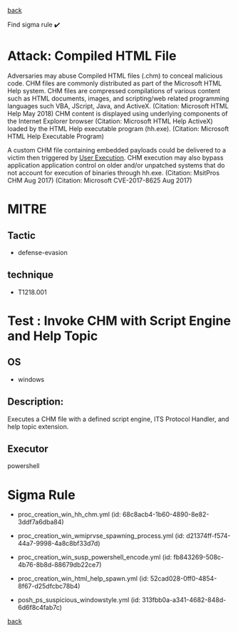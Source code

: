 
[back](../index.md)

Find sigma rule :heavy_check_mark: 

# Attack: Compiled HTML File 

Adversaries may abuse Compiled HTML files (.chm) to conceal malicious code. CHM files are commonly distributed as part of the Microsoft HTML Help system. CHM files are compressed compilations of various content such as HTML documents, images, and scripting/web related programming languages such VBA, JScript, Java, and ActiveX. (Citation: Microsoft HTML Help May 2018) CHM content is displayed using underlying components of the Internet Explorer browser (Citation: Microsoft HTML Help ActiveX) loaded by the HTML Help executable program (hh.exe). (Citation: Microsoft HTML Help Executable Program)

A custom CHM file containing embedded payloads could be delivered to a victim then triggered by [User Execution](https://attack.mitre.org/techniques/T1204). CHM execution may also bypass application application control on older and/or unpatched systems that do not account for execution of binaries through hh.exe. (Citation: MsitPros CHM Aug 2017) (Citation: Microsoft CVE-2017-8625 Aug 2017)

# MITRE
## Tactic
  - defense-evasion


## technique
  - T1218.001


# Test : Invoke CHM with Script Engine and Help Topic
## OS
  - windows


## Description:
Executes a CHM file with a defined script engine, ITS Protocol Handler, and help topic extension.

## Executor
powershell

# Sigma Rule
 - proc_creation_win_hh_chm.yml (id: 68c8acb4-1b60-4890-8e82-3ddf7a6dba84)

 - proc_creation_win_wmiprvse_spawning_process.yml (id: d21374ff-f574-44a7-9998-4a8c8bf33d7d)

 - proc_creation_win_susp_powershell_encode.yml (id: fb843269-508c-4b76-8b8d-88679db22ce7)

 - proc_creation_win_html_help_spawn.yml (id: 52cad028-0ff0-4854-8f67-d25dfcbc78b4)

 - posh_ps_suspicious_windowstyle.yml (id: 313fbb0a-a341-4682-848d-6d6f8c4fab7c)



[back](../index.md)
